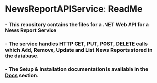# NewsReportAPIService: ReadMe

### - This repository contains the files for a .NET Web API for a News Report Service

### - The service handles HTTP GET, PUT, POST, DELETE calls which Add, Remove, Update and List News Reports stored in the database.

### - The Setup & Installation documentation is available in the [Docs](Docs/index.md) section.

	



